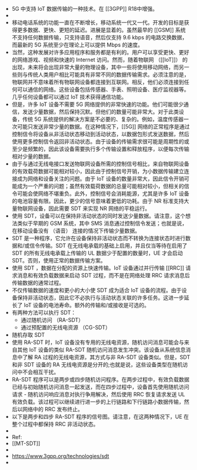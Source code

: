 - 5G 中支持 IoT 数据传输的一种技术。在 [[3GPP]] R18中增强。
-
- 移动电话系统的功能一直在不断增长，移动系统一代又一代。开发的目标是获得更多数据、更快、更短的延迟。进展是显着的。虽然最早的 [[GSM]] 系统不支持任何数据传输，只支持语音，然后仅支持 9.6 kbps 的电路交换数据，而最新的 5G 系统至少在理论上可以提供 Mbps 的速度。
- 当然，这种发展对许多应用程序和服务都是有利的。用户可以享受更快、更好的网络游戏、视频和快速的 Internet 访问。然而，随着物联网 （[[IoT]]） 的出现，未来将会出现非常大量的物理设备，其中一些将使用移动网络，而另一些则与传统人类用户相比可能具有非常不同的数据传输需求。必须注意的是，物联网并不意味着所有物联网设备都连接到互联网。相反，他们必须连接到任何可以通信的网络。这些设备包括传感器、手表、照明设备、医疗监视器等。几乎任何设备都可以通过 IoT 技术获得通信功能。
- 但是，许多 IoT 设备不需要 5G 网络提供的非常快速的功能。他们可能很少通信，发送少量数据，然后保持沉默。但他们的数量可能非常大。对于此类设备，传统 5G 系统提供的解决方案是不必要的、复杂的。例如，温度传感器一次可能只发送非常少量的数据。在这种情况下，[[5G]] 网络的正常程序是通过控制信令将设备从非活动状态移动到活动状态，以数据包形式发送数据，然后使用更多控制信令返回非活动状态。由于设备的传输需求很可能是周期性的或至少是频繁的，因此该设备需要执行多个传输设置和释放程序，以便每次传输相对少量的数据。
- 由于与通过无线电接口发送物联网设备所需的控制信号相比，来自物联网设备的有效载荷数据可能相对较小，因此由于控制信号开销，为小数据传输建立连接成为网络和设备关注的问题。由于 IoT 设备的数量非常大，因此信令开销可能成为一个严重的问题；虽然有效载荷数据的总量可能相对较小，但相关的信令可能会使网络不堪重负。此外，控制信号会消耗能源，尤其是许多 IoT 设备的电池容量有限。因此，更少的信号意味着更低的功耗。由于 NR 标准支持大量物联网设备，因此需要 SDT 来实现 NR 网络的平稳运行。
- 使用 SDT，设备可以在保持非活动状态的同时发送少量数据。请注意，这个想法类似于早期的 GSM 系统，其中 SMS 消息通过控制信令发送；也就是说，在移动设备没有 （语音） 连接的情况下传输少量数据。
- SDT 是一种程序，它允许在设备保持非活动状态而不转换为连接状态时进行数据和/或信令传输。SDT 在无线电承载的基础上启用，并且仅当等待在启用了 SDT 的所有无线电承载上传输的 UL 数据少于配置的数量时，UE 才会启动 SDT。否则，使用正常的数据传输方案。
- 使用 SDT ，数据在分配的资源上快速传输。IoT 设备通过并行传输 [[RRC]] 请求消息和有效负载数据来启动 SDT 过程，而不是在网络处理 RRC 请求消息后传输数据的通常过程。
- 不仅传输数据的速度和更小的大小使 SDT 成为适合 IoT 设备的流程。由于设备保持非活动状态，因此它不必执行与活动状态关联的许多任务。这进一步延长了 IoT 设备的电池寿命。额外的传输和/或接收是可选的。
- 有两种方法可以执行 SDT：
	- 通过随机访问 （RA-SDT）
	- 通过预配置的无线电资源 （CG-SDT）
- 随机存取 SDT
- 使用 RA-SDT 时，IoT 设备没有专用的无线电资源，随机访问消息可能会与来自其他 IoT 设备的类似 RA-SDT 随机访问消息发生冲突。该设备从系统信息消息中了解 RA 过程的无线电资源，其方式与非 RA-SDT 设备类似。但是，SDT 和非 SDT 设备的 RA 无线电资源是分开的;也就是说，这些设备类型在随机访问中不会相互干扰。
- RA-SDT 程序可以是两步或四步随机访问程序。在两步过程中，有效负载数据已经与初始随机访问消息一起发送，而在四步过程中，设备首先使用随机访问请求 - 随机访问响应消息对执行争用解决，然后使用 RRC 恢复请求发送 UL 有效负载。该过程可以继续进行进一步的上行链路和下行链路小数据传输，然后以网络中的 RRC 发布终止。
- 以下是两步和四步 RA-SDT 程序的信号图。请注意，在这两种情况下，UE 在整个过程中都保持 RRC 非活动状态。
-
- Ref:
- [[MT-SDT]]
-
- https://www.3gpp.org/technologies/sdt
-